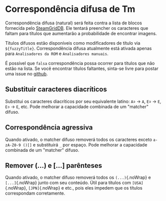 # Correspondência difusa de Tm

Correspondência difusa (natural) será feita contra a lista de blocos fornecida pelo [SteamGridDB](http://www.steamgriddb.com/). Ele tentará preencher os caracteres que faltam para títulos que aumentarão a probabilidade de encontrar imagens.

Títulos difusos estão disponíveis como modificadores de título via `${fuzzyTitle}`. Correspondência difusa atualmente está ativada apenas para `Analisadores da ROM` e `Analisadores manuais`.

É possível que `falsa` correspondência possa ocorrer para títulos que não estão na lista. Se você encontrar títulos faltantes, sinta-se livre para postar uma issue no [github](https://github.com/FrogTheFrog/steam-rom-manager/issues).

## Substituir caracteres diacríticos

Substitui os caracteres diacríticos por seu equivalente latino: `A➲` -> `A`, `E➲` -> `E`, `E➲` -> `E`, etc. Pode melhorar a capacidade combinada de um "matcher" difuso.

## Correspondência agressiva

Quando ativado, o matcher difuso removerá todos os caracteres exceto `a-zA-Z0-9 ()[]` e substituirá `_` por espaço. Pode melhorar a capacidade combinada de um "matcher" difuso.

## Remover (...) e [...] parênteses

Quando ativado, o matcher difuso removerá todos os `(...)`{.noWrap} e `[...]`{.noWrap} junto com seu conteúdo. Útil para títulos com `[USA]`{.noWrap}, `[JPN]`{.noWrap} e etc., pois eles impedem que os títulos correspondam corretamente.
